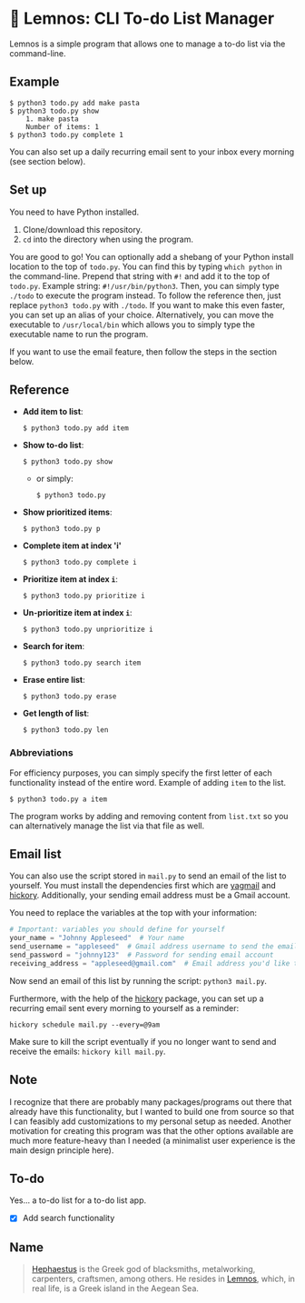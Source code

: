 # 🔖 Lemnos: CLI To-do List Manager

Lemnos is a simple program that allows one to manage a to-do list via the command-line. 

## Example 

```
$ python3 todo.py add make pasta
$ python3 todo.py show
    1. make pasta
    Number of items: 1
$ python3 todo.py complete 1
```

You can also set up a daily recurring email sent to your inbox every morning (see section below). 

## Set up

You need to have Python installed. 

1. Clone/download this repository. 
2. `cd` into the directory when using the program. 

You are good to go! You can optionally add a shebang of your Python install location to the top of `todo.py`. You can find this by typing `which python` in the command-line. Prepend that string with `#!` and add it to the top of `todo.py`. Example string: `#!/usr/bin/python3`. Then, you can simply type `./todo` to execute the program instead. To follow the reference then, just replace `python3 todo.py` with `./todo`. If you want to make this even faster, you can set up an alias of your choice. Alternatively, you can move the executable to `/usr/local/bin` which allows you to simply type the executable name to run the program. 

If you want to use the email feature, then follow the steps in the section below. 

## Reference

- **Add item to list**: 
  
  ```
  $ python3 todo.py add item
  ```

- **Show to-do list**:
  
  ```
  $ python3 todo.py show
  ```
  
  
  - or simply: 
  
    ```
    $ python3 todo.py
    ```
    
- **Show prioritized items**:
  
  ```
  $ python3 todo.py p
  ```

- **Complete item at index 'i'**
  
  ```
  $ python3 todo.py complete i
  ```

- **Prioritize item at index `i`**:
  
  ```
  $ python3 todo.py prioritize i
  ```

- **Un-prioritize item at index `i`**:
  
  ```
  $ python3 todo.py unprioritize i
  ```
  
- **Search for item**:
  
  ```
  $ python3 todo.py search item
  ```

- **Erase entire list**:
  
  ```
  $ python3 todo.py erase
  ```

- **Get length of list**:
  
  ```
  $ python3 todo.py len
  ```
  
### Abbreviations 
For efficiency purposes, you can simply specify the first letter of each functionality instead of the entire word. Example of adding `item` to the list. 
```
$ python3 todo.py a item
```

The program works by adding and removing content from `list.txt` so you can alternatively manage the list via that file as well. 

## Email list 

You can also use the script stored in `mail.py` to send an email of the list to yourself. You must install the dependencies first which are [yagmail](https://github.com/kootenpv/yagmail) and [hickory](https://github.com/maxhumber/hickory). Additionally, your sending email address must be a Gmail account. 

You need to replace the variables at the top with your information:

```python
# Important: variables you should define for yourself 
your_name = "Johnny Appleseed"  # Your name
send_username = "appleseed"  # Gmail address username to send the emails from
send_password = "johnny123"  # Password for sending email account 
receiving_address = "appleseed@gmail.com"  # Email address you'd like the emails to be sent to
```

Now send an email of this list by running the script: `python3 mail.py`. 

Furthermore, with the help of the [hickory](https://github.com/maxhumber/hickory) package, you can set up a recurring email sent every morning to yourself as a reminder: 

```
hickory schedule mail.py --every=@9am
```
Make sure to kill the script eventually if you no longer want to send and receive the emails: `hickory kill mail.py`. 

## Note

I recognize that there are probably many packages/programs out there that already have this functionality, but I wanted to build one from source so that I can feasibly add customizations to my personal setup as needed. Another motivation for creating this program was that the other options available are much more feature-heavy than I needed (a minimalist user experience is the main design principle here). 

## To-do 
Yes... a to-do list for a to-do list app. 
- [x] Add search functionality


## Name 

> [Hephaestus](https://en.wikipedia.org/wiki/Hephaestus) is the Greek god of blacksmiths, metalworking, carpenters, craftsmen, among others. He resides in [Lemnos](https://en.wikipedia.org/wiki/Lemnos), which, in real life, is a Greek island in the Aegean Sea. 
